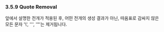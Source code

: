 ### 3.5.9 Quote Removal
앞에서 설명한 전개가 적용된 후, 어떤 전개의 생성 결과가 아닌, 따옴표로 감싸지 않은 모든 문자 '\\', '\'', '"'는 제거됩니다.